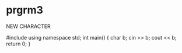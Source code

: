 # prgrm3
NEW CHARACTER

#include<iostream>
using namespace std;
int main()
{
    char b;
    cin >> b;
    cout << b;
    return 0;
}
